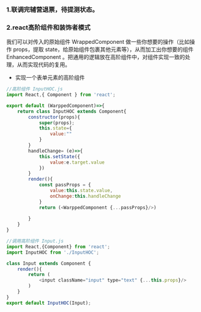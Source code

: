 ### 1.联调完辅营退票，待提测状态。
### 2.react高阶组件和装饰者模式
我们可以对传入的原始组件 WrappedComponent 做一些你想要的操作（比如操作 props，提取 state，给原始组件包裹其他元素等），从而加工出你想要的组件 EnhancedComponent 。把通用的逻辑放在高阶组件中，对组件实现一致的处理，从而实现代码的复用。
* 实现一个表单元素的高阶组件

```javascript
//高阶组件 InputHOC.js  
import React,{ Component } from 'react';

export default (WarppedComponent)=>{
    return class InputHOC extends Component{
        constructor(props){
            super(props);
            this.state={
                value:""
            }
        }
        handleChange= (e)=>{
            this.setState({
                value:e.target.value
            })
        }
        render(){
            const passProps = {
                value:this.state.value,
                onChange:this.handleChange
            }
            return (<WarppedComponent {...passProps}/>)
           
        }
    }
}
```

```javascript 
//调用高阶组件 Input.js
import React,{Component} from 'react';
import InputHOC from './InputHOC';

class Input extends Component {
    render(){
        return (
            <input className="input" type="text" {...this.props}/>
        )
    }
}
export default InputHOC(Input);
```